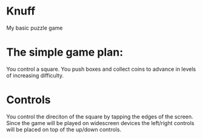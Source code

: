 # Knuff
My basic puzzle game

# The simple game plan:
You control a square.
You push boxes and collect coins to advance in levels of increasing difficulty.

# Controls
You control the direciton of the square by tapping the edges of the screen.
Since the game will be played on widescreen devices the left/right controls will be placed on top of the up/down controls.


